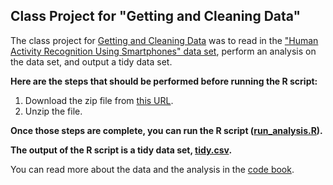 ## Class Project for "Getting and Cleaning Data"

The class project for [Getting and Cleaning Data](https://www.coursera.org/course/getdata-032) was to read in the ["Human Activity Recognition Using Smartphones" data set](http://archive.ics.uci.edu/ml/datasets/Human+Activity+Recognition+Using+Smartphones), perform an analysis on the data set, and output a tidy data set.

**Here are the steps that should be performed before running the R script:**

1. Download the zip file from [this URL](https://d396qusza40orc.cloudfront.net/getdata%2Fprojectfiles%2FUCI%20HAR%20Dataset.zip).
2. Unzip the file.

**Once those steps are complete, you can run the R script ([run_analysis.R](run_analysis.R)).**

**The output of the R script is a tidy data set, [tidy.csv](tidy.csv).**

You can read more about the data and the analysis in the [code book](CodeBook.md).

